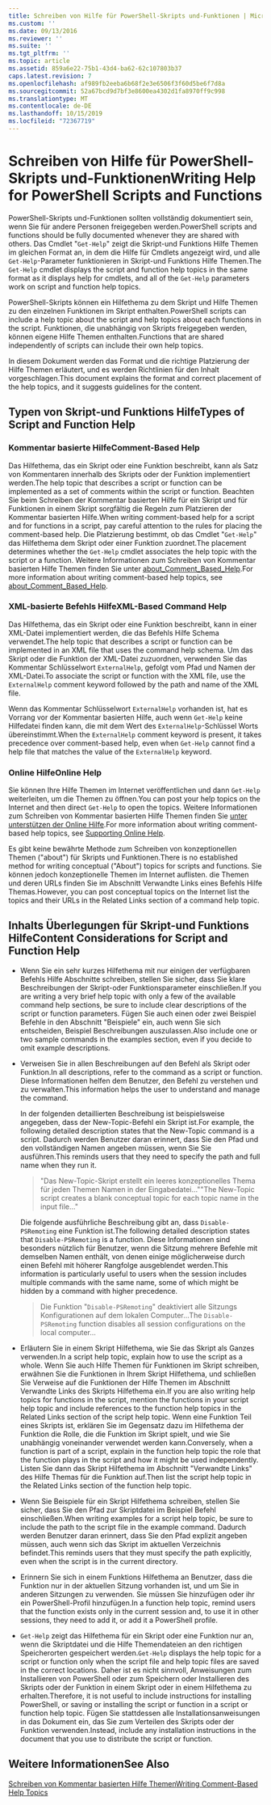 ```yaml
---
title: Schreiben von Hilfe für PowerShell-Skripts und-Funktionen | Microsoft-Dokumentation
ms.custom: ''
ms.date: 09/13/2016
ms.reviewer: ''
ms.suite: ''
ms.tgt_pltfrm: ''
ms.topic: article
ms.assetid: 859a6e22-75b1-43d4-ba62-62c107803b37
caps.latest.revision: 7
ms.openlocfilehash: af989fb2eeba6b68f2e3e6506f3f60d5be6f7d8a
ms.sourcegitcommit: 52a67bcd9d7bf3e8600ea4302d1fa8970ff9c998
ms.translationtype: MT
ms.contentlocale: de-DE
ms.lasthandoff: 10/15/2019
ms.locfileid: "72367719"
---
```

# <a name="writing-help-for-powershell-scripts-and-functions"></a><span data-ttu-id="9ed34-102">Schreiben von Hilfe für PowerShell-Skripts und-Funktionen</span><span class="sxs-lookup"><span data-stu-id="9ed34-102">Writing Help for PowerShell Scripts and Functions</span></span>

<span data-ttu-id="9ed34-103">PowerShell-Skripts und-Funktionen sollten vollständig dokumentiert sein, wenn Sie für andere Personen freigegeben werden.</span><span class="sxs-lookup"><span data-stu-id="9ed34-103">PowerShell scripts and functions should be fully documented whenever they are shared with others.</span></span>
<span data-ttu-id="9ed34-104">Das Cmdlet "`Get-Help`" zeigt die Skript-und Funktions Hilfe Themen im gleichen Format an, in dem die Hilfe für Cmdlets angezeigt wird, und alle `Get-Help`-Parameter funktionieren in Skript-und Funktions Hilfe Themen.</span><span class="sxs-lookup"><span data-stu-id="9ed34-104">The `Get-Help` cmdlet displays the script and function help topics in the same format as it displays help for cmdlets, and all of the `Get-Help` parameters work on script and function help topics.</span></span>

<span data-ttu-id="9ed34-105">PowerShell-Skripts können ein Hilfethema zu dem Skript und Hilfe Themen zu den einzelnen Funktionen im Skript enthalten.</span><span class="sxs-lookup"><span data-stu-id="9ed34-105">PowerShell scripts can include a help topic about the script and help topics about each functions in the script.</span></span>
<span data-ttu-id="9ed34-106">Funktionen, die unabhängig von Skripts freigegeben werden, können eigene Hilfe Themen enthalten.</span><span class="sxs-lookup"><span data-stu-id="9ed34-106">Functions that are shared independently of scripts can include their own help topics.</span></span>

<span data-ttu-id="9ed34-107">In diesem Dokument werden das Format und die richtige Platzierung der Hilfe Themen erläutert, und es werden Richtlinien für den Inhalt vorgeschlagen.</span><span class="sxs-lookup"><span data-stu-id="9ed34-107">This document explains the format and correct placement of the help topics, and it suggests guidelines for the content.</span></span>

## <a name="types-of-script-and-function-help"></a><span data-ttu-id="9ed34-108">Typen von Skript-und Funktions Hilfe</span><span class="sxs-lookup"><span data-stu-id="9ed34-108">Types of Script and Function Help</span></span>

### <a name="comment-based-help"></a><span data-ttu-id="9ed34-109">Kommentar basierte Hilfe</span><span class="sxs-lookup"><span data-stu-id="9ed34-109">Comment-Based Help</span></span>
<span data-ttu-id="9ed34-110">Das Hilfethema, das ein Skript oder eine Funktion beschreibt, kann als Satz von Kommentaren innerhalb des Skripts oder der Funktion implementiert werden.</span><span class="sxs-lookup"><span data-stu-id="9ed34-110">The help topic that describes a script or function can be implemented as a set of comments within the script or function.</span></span>
<span data-ttu-id="9ed34-111">Beachten Sie beim Schreiben der Kommentar basierten Hilfe für ein Skript und für Funktionen in einem Skript sorgfältig die Regeln zum Platzieren der Kommentar basierten Hilfe.</span><span class="sxs-lookup"><span data-stu-id="9ed34-111">When writing comment-based help for a script and for functions in a script, pay careful attention to the rules for placing the comment-based help.</span></span>
<span data-ttu-id="9ed34-112">Die Platzierung bestimmt, ob das Cmdlet "`Get-Help`" das Hilfethema dem Skript oder einer Funktion zuordnet.</span><span class="sxs-lookup"><span data-stu-id="9ed34-112">The placement determines whether the `Get-Help` cmdlet associates the help topic with the script or a function.</span></span>
<span data-ttu-id="9ed34-113">Weitere Informationen zum Schreiben von Kommentar basierten Hilfe Themen finden Sie unter [about_Comment_Based_Help](/powershell/module/microsoft.powershell.core/about/about_comment_based_help).</span><span class="sxs-lookup"><span data-stu-id="9ed34-113">For more information about writing comment-based help topics, see [about_Comment_Based_Help](/powershell/module/microsoft.powershell.core/about/about_comment_based_help).</span></span>

### <a name="xml-based-command-help"></a><span data-ttu-id="9ed34-114">XML-basierte Befehls Hilfe</span><span class="sxs-lookup"><span data-stu-id="9ed34-114">XML-Based Command Help</span></span>
<span data-ttu-id="9ed34-115">Das Hilfethema, das ein Skript oder eine Funktion beschreibt, kann in einer XML-Datei implementiert werden, die das Befehls Hilfe Schema verwendet.</span><span class="sxs-lookup"><span data-stu-id="9ed34-115">The help topic that describes a script or function can be implemented in an XML file that uses the command help schema.</span></span>
<span data-ttu-id="9ed34-116">Um das Skript oder die Funktion der XML-Datei zuzuordnen, verwenden Sie das Kommentar Schlüsselwort `ExternalHelp`, gefolgt vom Pfad und Namen der XML-Datei.</span><span class="sxs-lookup"><span data-stu-id="9ed34-116">To associate the script or function with the XML file, use the `ExternalHelp` comment keyword followed by the path and name of the XML file.</span></span>

<span data-ttu-id="9ed34-117">Wenn das Kommentar Schlüsselwort `ExternalHelp` vorhanden ist, hat es Vorrang vor der Kommentar basierten Hilfe, auch wenn `Get-Help` keine Hilfedatei finden kann, die mit dem Wert des `ExternalHelp`-Schlüssel Worts übereinstimmt.</span><span class="sxs-lookup"><span data-stu-id="9ed34-117">When the `ExternalHelp` comment keyword is present, it takes precedence over comment-based help, even when `Get-Help` cannot find a help file that matches the value of the `ExternalHelp` keyword.</span></span>

### <a name="online-help"></a><span data-ttu-id="9ed34-118">Online Hilfe</span><span class="sxs-lookup"><span data-stu-id="9ed34-118">Online Help</span></span>
<span data-ttu-id="9ed34-119">Sie können Ihre Hilfe Themen im Internet veröffentlichen und dann `Get-Help` weiterleiten, um die Themen zu öffnen.</span><span class="sxs-lookup"><span data-stu-id="9ed34-119">You can post your help topics on the Internet and then direct `Get-Help` to open the topics.</span></span>
<span data-ttu-id="9ed34-120">Weitere Informationen zum Schreiben von Kommentar basierten Hilfe Themen finden Sie [unter unterstützen der Online Hilfe](../module/supporting-online-help.md).</span><span class="sxs-lookup"><span data-stu-id="9ed34-120">For more information about writing comment-based help topics, see [Supporting Online Help](../module/supporting-online-help.md).</span></span>

<span data-ttu-id="9ed34-121">Es gibt keine bewährte Methode zum Schreiben von konzeptionellen Themen ("about") für Skripts und Funktionen.</span><span class="sxs-lookup"><span data-stu-id="9ed34-121">There is no established method for writing conceptual ("About") topics for scripts and functions.</span></span>
<span data-ttu-id="9ed34-122">Sie können jedoch konzeptionelle Themen im Internet auflisten. die Themen und deren URLs finden Sie im Abschnitt Verwandte Links eines Befehls Hilfe Themas.</span><span class="sxs-lookup"><span data-stu-id="9ed34-122">However, you can post conceptual topics on the Internet list the topics and their URLs in the Related Links section of a command help topic.</span></span>

## <a name="content-considerations-for-script-and-function-help"></a><span data-ttu-id="9ed34-123">Inhalts Überlegungen für Skript-und Funktions Hilfe</span><span class="sxs-lookup"><span data-stu-id="9ed34-123">Content Considerations for Script and Function Help</span></span>

- <span data-ttu-id="9ed34-124">Wenn Sie ein sehr kurzes Hilfethema mit nur einigen der verfügbaren Befehls Hilfe Abschnitte schreiben, stellen Sie sicher, dass Sie klare Beschreibungen der Skript-oder Funktionsparameter einschließen.</span><span class="sxs-lookup"><span data-stu-id="9ed34-124">If you are writing a very brief help topic with only a few of the available command help sections, be sure to include clear descriptions of the script or function parameters.</span></span> <span data-ttu-id="9ed34-125">Fügen Sie auch einen oder zwei Beispiel Befehle in den Abschnitt "Beispiele" ein, auch wenn Sie sich entscheiden, Beispiel Beschreibungen auszulassen.</span><span class="sxs-lookup"><span data-stu-id="9ed34-125">Also include one or two sample commands in the examples section, even if you decide to omit example descriptions.</span></span>

- <span data-ttu-id="9ed34-126">Verweisen Sie in allen Beschreibungen auf den Befehl als Skript oder Funktion.</span><span class="sxs-lookup"><span data-stu-id="9ed34-126">In all descriptions, refer to the command as a script or function.</span></span> <span data-ttu-id="9ed34-127">Diese Informationen helfen dem Benutzer, den Befehl zu verstehen und zu verwalten.</span><span class="sxs-lookup"><span data-stu-id="9ed34-127">This information helps the user to understand and manage the command.</span></span>

  <span data-ttu-id="9ed34-128">In der folgenden detaillierten Beschreibung ist beispielsweise angegeben, dass der New-Topic-Befehl ein Skript ist.</span><span class="sxs-lookup"><span data-stu-id="9ed34-128">For example, the following detailed description states that the New-Topic command is a script.</span></span> <span data-ttu-id="9ed34-129">Dadurch werden Benutzer daran erinnert, dass Sie den Pfad und den vollständigen Namen angeben müssen, wenn Sie Sie ausführen.</span><span class="sxs-lookup"><span data-stu-id="9ed34-129">This reminds users that they need to specify the path and full name when they run it.</span></span>

  > <span data-ttu-id="9ed34-130">"Das New-Topic-Skript erstellt ein leeres konzeptionelles Thema für jeden Themen Namen in der Eingabedatei..."</span><span class="sxs-lookup"><span data-stu-id="9ed34-130">"The New-Topic script creates a blank conceptual topic for each topic name in the input file..."</span></span>

  <span data-ttu-id="9ed34-131">Die folgende ausführliche Beschreibung gibt an, dass `Disable-PSRemoting` eine Funktion ist.</span><span class="sxs-lookup"><span data-stu-id="9ed34-131">The following detailed description states that `Disable-PSRemoting` is a function.</span></span> <span data-ttu-id="9ed34-132">Diese Informationen sind besonders nützlich für Benutzer, wenn die Sitzung mehrere Befehle mit demselben Namen enthält, von denen einige möglicherweise durch einen Befehl mit höherer Rangfolge ausgeblendet werden.</span><span class="sxs-lookup"><span data-stu-id="9ed34-132">This information is particularly useful to users when the session includes multiple commands with the same name, some of which might be hidden by a command with higher precedence.</span></span>

  > <span data-ttu-id="9ed34-133">Die Funktion "`Disable-PSRemoting`" deaktiviert alle Sitzungs Konfigurationen auf dem lokalen Computer...</span><span class="sxs-lookup"><span data-stu-id="9ed34-133">The `Disable-PSRemoting` function disables all session configurations on the local computer...</span></span>

- <span data-ttu-id="9ed34-134">Erläutern Sie in einem Skript Hilfethema, wie Sie das Skript als Ganzes verwenden.</span><span class="sxs-lookup"><span data-stu-id="9ed34-134">In a script help topic, explain how to use the script as a whole.</span></span> <span data-ttu-id="9ed34-135">Wenn Sie auch Hilfe Themen für Funktionen im Skript schreiben, erwähnen Sie die Funktionen in Ihrem Skript Hilfethema, und schließen Sie Verweise auf die Funktionen der Hilfe Themen im Abschnitt Verwandte Links des Skripts Hilfethema ein.</span><span class="sxs-lookup"><span data-stu-id="9ed34-135">If you are also writing help topics for functions in the script, mention the functions in your script help topic and include references to the function help topics in the Related Links section of the script help topic.</span></span> <span data-ttu-id="9ed34-136">Wenn eine Funktion Teil eines Skripts ist, erklären Sie im Gegensatz dazu im Hilfethema der Funktion die Rolle, die die Funktion im Skript spielt, und wie Sie unabhängig voneinander verwendet werden kann.</span><span class="sxs-lookup"><span data-stu-id="9ed34-136">Conversely, when a function is part of a script, explain in the function help topic the role that the function plays in the script and how it might be used independently.</span></span> <span data-ttu-id="9ed34-137">Listen Sie dann das Skript Hilfethema im Abschnitt "Verwandte Links" des Hilfe Themas für die Funktion auf.</span><span class="sxs-lookup"><span data-stu-id="9ed34-137">Then list the script help topic in the Related Links section of the function help topic.</span></span>

- <span data-ttu-id="9ed34-138">Wenn Sie Beispiele für ein Skript Hilfethema schreiben, stellen Sie sicher, dass Sie den Pfad zur Skriptdatei im Beispiel Befehl einschließen.</span><span class="sxs-lookup"><span data-stu-id="9ed34-138">When writing examples for a script help topic, be sure to include the path to the script file in the example command.</span></span> <span data-ttu-id="9ed34-139">Dadurch werden Benutzer daran erinnert, dass Sie den Pfad explizit angeben müssen, auch wenn sich das Skript im aktuellen Verzeichnis befindet.</span><span class="sxs-lookup"><span data-stu-id="9ed34-139">This reminds users that they must specify the path explicitly, even when the script is in the current directory.</span></span>

- <span data-ttu-id="9ed34-140">Erinnern Sie sich in einem Funktions Hilfethema an Benutzer, dass die Funktion nur in der aktuellen Sitzung vorhanden ist, und um Sie in anderen Sitzungen zu verwenden. Sie müssen Sie hinzufügen oder ihr ein PowerShell-Profil hinzufügen.</span><span class="sxs-lookup"><span data-stu-id="9ed34-140">In a function help topic, remind users that the function exists only in the current session and, to use it in other sessions, they need to add it, or add it a PowerShell profile.</span></span>

- <span data-ttu-id="9ed34-141">`Get-Help` zeigt das Hilfethema für ein Skript oder eine Funktion nur an, wenn die Skriptdatei und die Hilfe Themendateien an den richtigen Speicherorten gespeichert werden.</span><span class="sxs-lookup"><span data-stu-id="9ed34-141">`Get-Help` displays the help topic for a script or function only when the script file and help topic files are saved in the correct locations.</span></span> <span data-ttu-id="9ed34-142">Daher ist es nicht sinnvoll, Anweisungen zum Installieren von PowerShell oder zum Speichern oder Installieren des Skripts oder der Funktion in einem Skript oder in einem Hilfethema zu erhalten.</span><span class="sxs-lookup"><span data-stu-id="9ed34-142">Therefore, it is not useful to include instructions for installing PowerShell, or saving or installing the script or function in a script or function help topic.</span></span> <span data-ttu-id="9ed34-143">Fügen Sie stattdessen alle Installationsanweisungen in das Dokument ein, das Sie zum Verteilen des Skripts oder der Funktion verwenden.</span><span class="sxs-lookup"><span data-stu-id="9ed34-143">Instead, include any installation instructions in the document that you use to distribute the script or function.</span></span>

## <a name="see-also"></a><span data-ttu-id="9ed34-144">Weitere Informationen</span><span class="sxs-lookup"><span data-stu-id="9ed34-144">See Also</span></span>

[<span data-ttu-id="9ed34-145">Schreiben von Kommentar basierten Hilfe Themen</span><span class="sxs-lookup"><span data-stu-id="9ed34-145">Writing Comment-Based Help Topics</span></span>](./writing-comment-based-help-topics.md)
